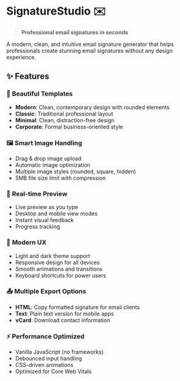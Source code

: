 # SignatureStudio ✉️

> **Professional email signatures in seconds**

A modern, clean, and intuitive email signature generator that helps professionals create stunning email signatures without any design experience.

## ✨ Features

### 🎨 **Beautiful Templates**
- **Modern**: Clean, contemporary design with rounded elements
- **Classic**: Traditional professional layout
- **Minimal**: Clean, distraction-free design
- **Corporate**: Formal business-oriented style

### 🖼️ **Smart Image Handling**
- Drag & drop image upload
- Automatic image optimization
- Multiple image styles (rounded, square, hidden)
- 5MB file size limit with compression

### 🎯 **Real-time Preview**
- Live preview as you type
- Desktop and mobile view modes
- Instant visual feedback
- Progress tracking

### 🌙 **Modern UX**
- Light and dark theme support
- Responsive design for all devices
- Smooth animations and transitions
- Keyboard shortcuts for power users

### 📤 **Multiple Export Options**
- **HTML**: Copy formatted signature for email clients
- **Text**: Plain text version for mobile apps
- **vCard**: Download contact information

### ⚡ **Performance Optimized**
- Vanilla JavaScript (no frameworks)
- Debounced input handling
- CSS-driven animations
- Optimized for Core Web Vitals

